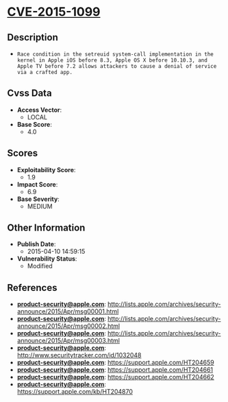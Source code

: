 
# [CVE-2015-1099](http://lists.apple.com/archives/security-announce/2015/Apr/msg00001.html)

## Description

- `Race condition in the setreuid system-call implementation in the kernel in Apple iOS before 8.3, Apple OS X before 10.10.3, and Apple TV before 7.2 allows attackers to cause a denial of service via a crafted app.`

## Cvss Data

- **Access Vector**:
  - LOCAL
- **Base Score**:
  - 4.0

## Scores

- **Exploitability Score**:
  - 1.9
- **Impact Score**:
  - 6.9
- **Base Severity**:
  - MEDIUM

## Other Information

- **Publish Date**:
  - 2015-04-10 14:59:15
- **Vulnerability Status**:
  - Modified

## References

- **product-security@apple.com**: http://lists.apple.com/archives/security-announce/2015/Apr/msg00001.html
- **product-security@apple.com**: http://lists.apple.com/archives/security-announce/2015/Apr/msg00002.html
- **product-security@apple.com**: http://lists.apple.com/archives/security-announce/2015/Apr/msg00003.html
- **product-security@apple.com**: http://www.securitytracker.com/id/1032048
- **product-security@apple.com**: https://support.apple.com/HT204659
- **product-security@apple.com**: https://support.apple.com/HT204661
- **product-security@apple.com**: https://support.apple.com/HT204662
- **product-security@apple.com**: https://support.apple.com/kb/HT204870
